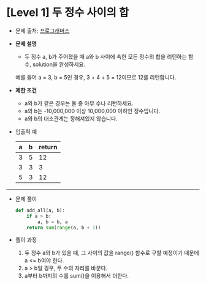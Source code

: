 # [Level 1] 두 정수 사이의 합

- 문제 출처: [프로그래머스](https://programmers.co.kr/learn/courses/30/lessons/12912)



- **문제 설명**

  - 두 정수 a, b가 주어졌을 때 a와 b 사이에 속한 모든 정수의 합을 리턴하는 함수, solution을 완성하세요.

  예를 들어 a = 3, b = 5인 경우, 3 + 4 + 5 = 12이므로 12를 리턴합니다.

  

- **제한 조건**
  - a와 b가 같은 경우는 둘 중 아무 수나 리턴하세요.
  - a와 b는 -10,000,000 이상 10,000,000 이하인 정수입니다.
  - a와 b의 대소관계는 정해져있지 않습니다.



- 입출력 예

  | **a** | **b** | **return** |
  | ----- | ----- | ---------- |
  | 3     | 5     | 12         |
  | 3     | 3     | 3          |
  | 5     | 3     | 12         |

-----

- 문제 풀이

  ```python
  def add_all(a, b):
      if a > b:
          a, b = b, a
      return sum(range(a, b + 1))
  ```



- 풀이 과정
  1. 두 정수 a와 b가 있을 때, 그 사이의 값을 range() 함수로 구할 예정이기 때문에 a <= b여야 한다.
  2. a > b일 경우, 두 수의 자리를 바꾼다.
  3. a부터 b까지의 수를 sum()을 이용해서 더한다.